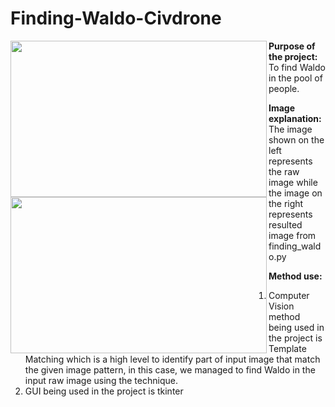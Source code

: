 # Finding-Waldo-Civdrone

<p float="left">
  <img align="left" src="https://github.com/Kevintirta/Finding-Waldo-Civdrone/blob/master/raw_image.png" width="410" height="250">

  <img align="left" src="https://github.com/Kevintirta/Finding-Waldo-Civdrone/blob/master/found_waldo_image.png" width="410" height="250">
</p>

**Purpose of the project:**</br>
To find Waldo in the pool of people.

**Image explanation:**</br>
The image shown on the left represents the raw image while the image on the right represents resulted image from finding_waldo.py

**Method use:**</br>
1. Computer Vision method being used in the project is Template Matching which is a high level to identify part of input image that match the given image pattern, in this case, we managed to find Waldo in the input raw image using the technique.
2. GUI being used in the project is tkinter


